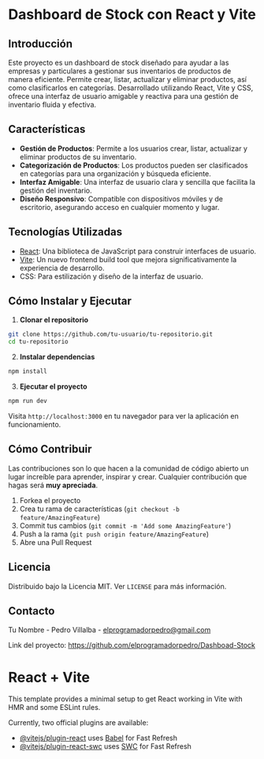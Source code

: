 # Dashboard de Stock con React y Vite

## Introducción

Este proyecto es un dashboard de stock diseñado para ayudar a las empresas y particulares a gestionar sus inventarios de productos de manera eficiente. Permite crear, listar, actualizar y eliminar productos, así como clasificarlos en categorías. Desarrollado utilizando React, Vite y CSS, ofrece una interfaz de usuario amigable y reactiva para una gestión de inventario fluida y efectiva.

## Características

- **Gestión de Productos**: Permite a los usuarios crear, listar, actualizar y eliminar productos de su inventario.
- **Categorización de Productos**: Los productos pueden ser clasificados en categorías para una organización y búsqueda eficiente.
- **Interfaz Amigable**: Una interfaz de usuario clara y sencilla que facilita la gestión del inventario.
- **Diseño Responsivo**: Compatible con dispositivos móviles y de escritorio, asegurando acceso en cualquier momento y lugar.

## Tecnologías Utilizadas

- [React](https://reactjs.org/): Una biblioteca de JavaScript para construir interfaces de usuario.
- [Vite](https://vitejs.dev/): Un nuevo frontend build tool que mejora significativamente la experiencia de desarrollo.
- CSS: Para estilización y diseño de la interfaz de usuario.

## Cómo Instalar y Ejecutar

1. **Clonar el repositorio**

```bash
git clone https://github.com/tu-usuario/tu-repositorio.git
cd tu-repositorio
```

2. **Instalar dependencias**

```bash
npm install
```

3. **Ejecutar el proyecto**

```bash
npm run dev
```

Visita `http://localhost:3000` en tu navegador para ver la aplicación en funcionamiento.

## Cómo Contribuir

Las contribuciones son lo que hacen a la comunidad de código abierto un lugar increíble para aprender, inspirar y crear. Cualquier contribución que hagas será **muy apreciada**.

1. Forkea el proyecto
2. Crea tu rama de características (`git checkout -b feature/AmazingFeature`)
3. Commit tus cambios (`git commit -m 'Add some AmazingFeature'`)
4. Push a la rama (`git push origin feature/AmazingFeature`)
5. Abre una Pull Request

## Licencia

Distribuido bajo la Licencia MIT. Ver `LICENSE` para más información.

## Contacto

Tu Nombre - Pedro Villalba - elprogramadorpedro@gmail.com

Link del proyecto: https://github.com/elprogramadorpedro/Dashboad-Stock

# React + Vite

This template provides a minimal setup to get React working in Vite with HMR and some ESLint rules.

Currently, two official plugins are available:

- [@vitejs/plugin-react](https://github.com/vitejs/vite-plugin-react/blob/main/packages/plugin-react/README.md) uses [Babel](https://babeljs.io/) for Fast Refresh
- [@vitejs/plugin-react-swc](https://github.com/vitejs/vite-plugin-react-swc) uses [SWC](https://swc.rs/) for Fast Refresh
